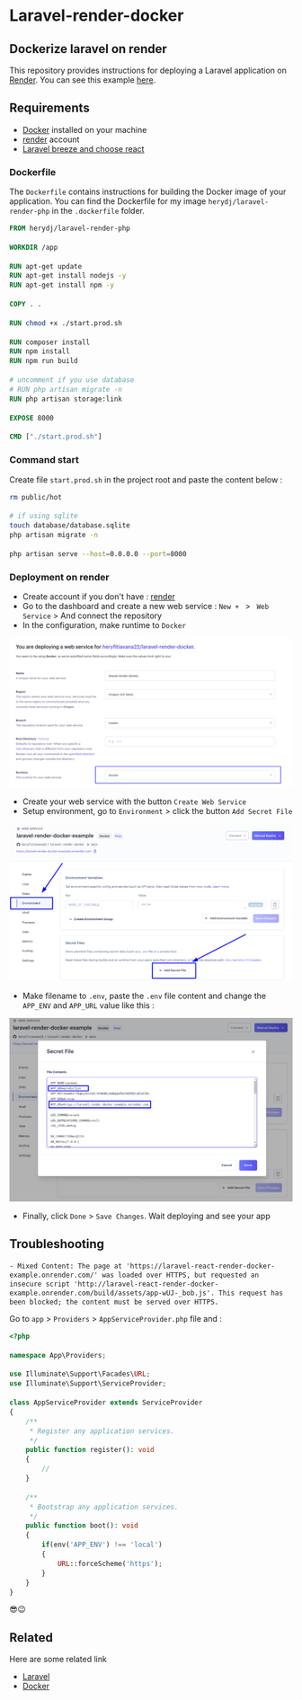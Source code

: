 # Laravel-render-docker

## Dockerize laravel on render

This repository provides instructions for deploying a Laravel application on [Render](https://render.com/). You can see this example [here](https://laravel-react-render-docker-example.onrender.com).

## Requirements

-   [Docker](https://docs.docker.com/) installed on your machine
-   [render](https://render.com/) account
-   [Laravel breeze and choose react](https://bootcamp.laravel.com/inertia/installation#installing-laravel-breeze)

### Dockerfile

The `Dockerfile` contains instructions for building the Docker image of your application. You can find the Dockerfile for my image `herydj/laravel-render-php` in the `.dockerfile` folder.

```dockerfile
FROM herydj/laravel-render-php

WORKDIR /app

RUN apt-get update
RUN apt-get install nodejs -y
RUN apt-get install npm -y

COPY . .

RUN chmod +x ./start.prod.sh

RUN composer install
RUN npm install
RUN npm run build

# uncomment if you use database
# RUN php artisan migrate -n
RUN php artisan storage:link

EXPOSE 8000

CMD ["./start.prod.sh"]
```

### Command start

Create file `start.prod.sh` in the project root and paste the content below :

```bash
rm public/hot

# if using sqlite
touch database/database.sqlite
php artisan migrate -n

php artisan serve --host=0.0.0.0 --port=8000
```

### Deployment on render

-   Create account if you don't have : [render](https://render.com/)
-   Go to the dashboard and create a new web service : `New + ` > ` Web Service` > And connect the repository
-   In the configuration, make runtime to `Docker`

![App Screenshot](./runtime.png)

-   Create your web service with the button `Create Web Service`
-   Setup environment, go to `Environment` > click the button `Add Secret File`

![App Screenshot](./secret.png)

-   Make filename to `.env`, paste the `.env` file content and change the `APP_ENV` and `APP_URL` value like this :

![App Screenshot](./env.png)

-   Finally, click `Done` > `Save Changes`. Wait deploying and see your app 


## Troubleshooting

    - Mixed Content: The page at 'https://laravel-react-render-docker-example.onrender.com/' was loaded over HTTPS, but requested an insecure script 'http://laravel-react-render-docker-example.onrender.com/build/assets/app-wUJ-_bob.js'. This request has been blocked; the content must be served over HTTPS.

Go to `app` > `Providers` > `AppServiceProvider.php` file and :
```php
<?php

namespace App\Providers;

use Illuminate\Support\Facades\URL;
use Illuminate\Support\ServiceProvider;

class AppServiceProvider extends ServiceProvider
{
    /**
     * Register any application services.
     */
    public function register(): void
    {
        //
    }

    /**
     * Bootstrap any application services.
     */
    public function boot(): void
    {
        if(env('APP_ENV') !== 'local')
        {
            URL::forceScheme('https');
        }
    }
}

```
😎😉

## Related

Here are some related link

-   [Laravel](https://laravel.com/)
-   [Docker](https://www.docker.com/)

